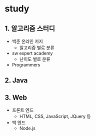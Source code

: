 # study
## 1. 알고리즘 스터디
  * 백준 온라인 저지
    * 알고리즘 별로 분류
  * sw expert academy
    * 난이도 별로 분류
  * Programmers
  
## 2. Java

## 3. Web
  * 프론트 엔드
    * HTML, CSS, JavaScript, JQuery 등
  * 백 엔드
    * Node.js 
